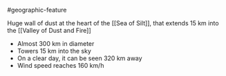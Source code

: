 #geographic-feature 

Huge wall of dust at the heart of the [[Sea of Silt]], that extends 15 km into the [[Valley of Dust and Fire]]

- Almost 300 km in diameter
- Towers 15 km into the sky
- On a clear day, it can be seen 320 km away
- Wind speed reaches 160 km/h
